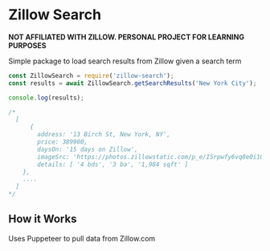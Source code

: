 # Zillow Search

**NOT AFFILIATED WITH ZILLOW. PERSONAL PROJECT FOR LEARNING PURPOSES**

Simple package to load search results from Zillow given a search term

```javascript
const ZillowSearch = require('zillow-search');
const results = await ZillowSearch.getSearchResults('New York City');

console.log(results);

/*
  [
      {
        address: '13 Birch St, New York, NY',
        price: 389900,
        daysOn: '15 days on Zillow',
        imageSrc: 'https://photos.zillowstatic.com/p_e/ISrpwfy6vq8e0i1000000000.jpg',
        details: [ '4 bds', '3 ba', '1,984 sqft' ]
    },
    ....
  ]
*/
```

## How it Works

Uses Puppeteer to pull data from Zillow.com
